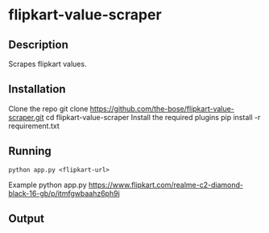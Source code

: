 # flipkart-value-scraper
## Description
Scrapes flipkart values.
## Installation
Clone the repo
	git clone https://github.com/the-bose/flipkart-value-scraper.git
	cd flipkart-value-scraper
Install the required plugins
	pip install -r requirement.txt
## Running
	python app.py <flipkart-url>
Example
  python app.py https://www.flipkart.com/realme-c2-diamond-black-16-gb/p/itmfgwbaahz6ph9j
## Output
  <price> <rating> <value-for-money> <warranty-in-months>
